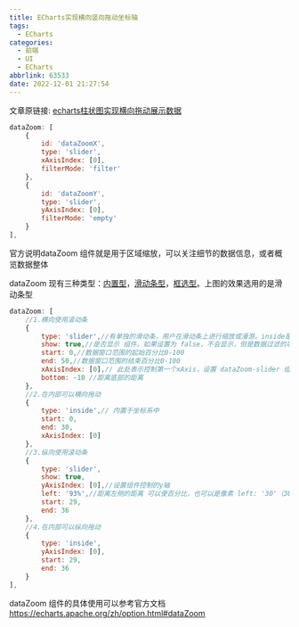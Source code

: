 ```yaml
---
title: ECharts实现横向竖向拖动坐标轴
tags:
  - ECharts
categories:
  - 前端
  - UI
  - ECharts
abbrlink: 63533
date: 2022-12-01 21:27:54
---
```


文章原链接: [echarts柱状图实现横向拖动展示数据](https://www.cnblogs.com/cherylgi/p/13892776.html)

<!-- more -->

```js
dataZoom: [
    {
        id: 'dataZoomX',
        type: 'slider',
        xAxisIndex: [0],
        filterMode: 'filter'
    },
    {
        id: 'dataZoomY',
        type: 'slider',
        yAxisIndex: [0],
        filterMode: 'empty'
    }
],
```

官方说明dataZoom 组件就是用于区域缩放，可以关注细节的数据信息，或者概览数据整体

dataZoom 现有三种类型：[内置型](https://www.echartsjs.com/zh/option.html#dataZoom-inside)，[滑动条型](https://www.echartsjs.com/zh/option.html#dataZoom-slider)，[框选型](https://www.echartsjs.com/zh/option.html#toolbox.feature.dataZoom)。上图的效果选用的是滑动条型

```js
dataZoom: [
    //1.横向使用滚动条
    {
        type: 'slider',//有单独的滑动条，用户在滑动条上进行缩放或漫游。inside是直接可以是在内部拖动显示
        show: true,//是否显示 组件。如果设置为 false，不会显示，但是数据过滤的功能还存在。
        start: 0,//数据窗口范围的起始百分比0-100
        end: 50,//数据窗口范围的结束百分比0-100
        xAxisIndex: [0],// 此处表示控制第一个xAxis，设置 dataZoom-slider 组件控制的 x轴 可是已数组[0,2]表示控制第一，三个；xAxisIndex: 2 ，表示控制第二个。yAxisIndex属性同理
        bottom: -10 //距离底部的距离
    },
    //2.在内部可以横向拖动
    {
        type: 'inside',// 内置于坐标系中
        start: 0,
        end: 30,
        xAxisIndex: [0]
    },
    //3.纵向使用滚动条
    {
        type: 'slider',
        show: true,
        yAxisIndex: [0],//设置组件控制的y轴
        left: '93%',//距离左侧的距离 可以使百分比，也可以是像素 left: '30'（30像素）
        start: 29,
        end: 36
    },
    //4.在内部可以纵向拖动
    {
        type: 'inside',
        yAxisIndex: [0],
        start: 29,
        end: 36
    }
],
```

dataZoom 组件的具体使用可以参考官方文档 <https://echarts.apache.org/zh/option.html#dataZoom>
